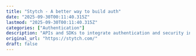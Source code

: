 ```yaml
---
title: "Stytch - A better way to build auth"
date: "2025-09-30T00:11:40.315Z"
lastmod: "2025-09-30T00:11:40.315Z"
categories: ["Authentication"]
description: "APIs and SDKs to integrate authentication and security into your app."
original_url: "https://stytch.com/"
draft: false
---
```

